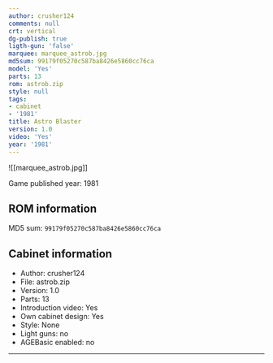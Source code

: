 ```yaml
---
author: crusher124
comments: null
crt: vertical
dg-publish: true
ligth-gun: 'false'
marquee: marquee_astrob.jpg
md5sum: 99179f05270c587ba8426e5860cc76ca
model: 'Yes'
parts: 13
rom: astrob.zip
style: null
tags:
- cabinet
- '1981'
title: Astro Blaster
version: 1.0
video: 'Yes'
year: '1981'
---
```


![[marquee_astrob.jpg]]

Game published year: 1981

## ROM information

MD5 sum: `99179f05270c587ba8426e5860cc76ca` 

## Cabinet information

- Author: crusher124
- File: astrob.zip
- Version: 1.0
- Parts: 13
- Introduction video: Yes
- Own cabinet design: Yes
- Style: None
- Light guns: no
- AGEBasic enabled: no

---
